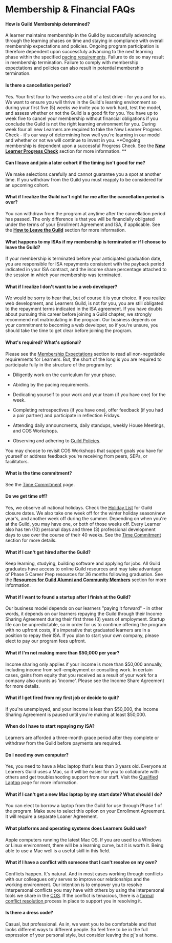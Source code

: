 # Membership & Financial FAQs

#### How is Guild Membership determined?

A learner maintains membership in the Guild by successfully advancing through the learning phases on time and staying in compliance with overall membership expectations and policies. Ongoing program participation is therefore dependent upon successfuly advancing to the next learning phase within the specified [pacing requirements](/Phases/pacing.md). Failure to do so may result in membership termination. Failure to comply with membership expectations and policies can also result in potential membership termination.

#### Is there a cancellation period?

Yes. Your first four to five weeks are a bit of a test drive - for you and for us. We want to ensure you will thrive in the Guild's learning environment so during your first five \(5\) weeks we invite you to work hard, test the model, and assess whether or not the Guild is a good fit for you. You have up to week five to cancel your membership without financial obligations if you conclude the Guild is not the right learning environment for you. During week four all new Learners are required to take the New Learner Progress  Check - it's our way of determining how well you're learning in our model and whether or not we will continue to invest in you. **Ongoing membership is dependent upon a successful Progress Check. See the **[**New Learner Progress Check**](/General/Membership/new-learner-progress-check.md)** section for  more information. **

#### **Can I leave and join a later cohort if the timing isn't good for me?**

We make selections carefully and cannot guarantee you a spot at another time. If you withdraw from the Guild you must reapply to be considered for an upcoming cohort.

#### What if I realize the Guild isn't right for me after the cancellation period is over?

You can withdraw from the program at anytime after the cancellation period has passed. The only difference is that you will be financially obligated under the terms of your Enrollment Agreement and ISA, if applicable. See the [**How to Leave the Guild**](/General/Membership/learner-initiated-membership-cancelation-period.md) section for more information.

#### What happens to my ISAs if my membership is terminated or if I choose to leave the Guild?

If your membership is terminated before your anticipated graduation date, you are responsible for ISA repayments consistent with the payback period indicated in your ISA contract, and the income share percentage attached to the session in which your membership was terminated.

#### What if I realize I don't want to be a web developer?

We would be sorry to hear that, but of course it is your choice. If you realize web development, and Learners Guild, is not for you, you are still obligated to the repayment terms indicated in the ISA agreement. If you have doubts about pursuing this career before joining a Guild chapter, we strongly recommend not matriculating in the program. Our business depends on your commitment to becoming a web developer, so if you're unsure, you should take the time to get clear before joining the program.

#### What's required? What's optional?

Please see the [Membership Expectations](/General/Membership/membership-expectations.md) section to read all non-negotiable requirements for Learners. But, the short of the long is you are required to participate fully in the structure of the program by:

* Diligently work on the curriculum for your phase.  
* Abiding by the pacing requirements.

* Dedicating yourself to your work and your team \(if you have one\) for the week.

* Completing retrospectives \(if you have one\), offer feedback \(if you had a pair partner\) and participate in reflection Fridays.

* Attending daily announcments, daily standups, weekly House Meetings, and COS Workshops.

* Observing and adhering to [Guild Policies](//Policies/README.md).

You may choose to revisit COS Workshops that support goals you have for yourself or address feedback you're receiving from peers, SEPs, or facilitators.

#### What is the time commitment?

See the [Time Commitment](../Policies/Time_Commitment.md) page.

#### Do we get time off?

Yes, we observe all national holidays. Check the [Holiday List](//General/Holiday_List.md) for Guild closure dates. We also take one week off for the winter holiday season/new year's, and another week off during the summer. Depending on when you're at the Guild, you may have one, or both of those weeks off. Every Learner also has ten \(10\) personal days and three \(3\) professional development days to use over the course of their 40 weeks. See the [Time Commitment ](//Policies/Time_Commitment.md)section for more details.

#### What if I can't get hired after the Guild?

Keep learning, studying, building software and applying for jobs. All Guild graduates have access to online Guild resources and may take advantage of Phase 5 Career Prep resources for 36 months following graduation. See the [**Resources for Guild Alumni and Community Members**](/General/Membership/resources-for-guild-alumni-and-community-members.md) section for more information.

#### What if I want to found a startup after I finish at the Guild?

Our business model depends on our learners "paying it forward" - in other words, it depends on our learners repaying the Guild through their Income Sharing Agreement during their first three \(3\) years of employment. Startup life can be unpredictable, so in order for us to continue offering the program with no upfront costs, it's imperative that graduated learners are in a position to repay their ISA. If you plan to start your own company, please elect to pay our program fees upfront.

#### What if I'm not making more than $50,000 per year?

Income sharing only applies if your income is more than $50,000 annually, including income from self-employment or consulting work. In certain cases, gains from equity that you received as a result of your work for a company also counts as 'income'. Please see the Income Share Agreement for more details.

#### What if I get fired from my first job or decide to quit?

If you're unemployed, and your income is less than $50,000, the Income Sharing Agreement is paused until you're making at least $50,000.

#### When do I have to start repaying my ISA?

Learners are afforded a three-month grace period after they complete or withdraw from the Guild before payments are required.

#### Do I need my own computer?

Yes, you need to have a Mac laptop that's less than 3 years old. Everyone at Learners Guild uses a Mac, so it will be easier for you to collaborate with others and get troubleshooting support from our staff. Visit the [Qualified Laptop](/Runway/qualified-laptop.md) page for more information.

#### What if I can't get a new Mac laptop by my start date? What should I do?

You can elect to borrow a laptop from the Guild for use through Phase 1 of the program. Make sure to select this option on your Enrollment Agreement. It will require a separate Loaner Agreement.

#### What platforms and operating systems does Learners Guild use?

Apple computers running the latest Mac OS. If you are used to a Windows or Linux environment, there will be a learning curve, but it is worth it. Being able to use a Mac well is a useful skill in this field.

#### What if I have a conflict with someone that I can't resolve on my own?

Conflicts happen. It's natural. And in most cases working through conflicts with our colleagues only serves to improve our relationships and the working environment. Our intention is to empower you to resolve interpersonal conflicts you may have with others by using the interpersonal tools we share in the [COS](https://cos.learnersguild.org/Practice_Tending_Relationship/Requests.html). If the conflict is tenacious, there is a [formal conflict resolution ](https://cos.learnersguild.org/Practice_Tending_Relationship/Conflict.html)process in place to support you in resolving it.

#### Is there a dress code?

Casual, but professional. As in, we want you to be comfortable and that looks different ways to different people. So feel free to be in the full expression of your personal style, but consider leaving the pj's at home.

